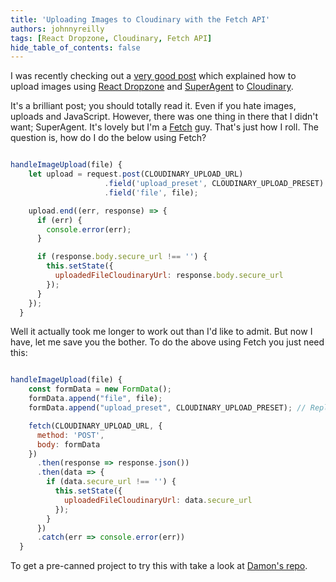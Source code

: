 ```yaml
---
title: 'Uploading Images to Cloudinary with the Fetch API'
authors: johnnyreilly
tags: [React Dropzone, Cloudinary, Fetch API]
hide_table_of_contents: false
---
```


I was recently checking out a [very good post](https://css-tricks.com/image-upload-manipulation-react/) which explained how to upload images using [React Dropzone](https://github.com/react-dropzone/react-dropzone) and [SuperAgent](https://github.com/visionmedia/superagent) to [Cloudinary](https://cloudinary.com/).

It's a brilliant post; you should totally read it. Even if you hate images, uploads and JavaScript. However, there was one thing in there that I didn't want; SuperAgent. It's lovely but I'm a [Fetch](https://developer.mozilla.org/en-US/docs/Web/API/Fetch_API) guy. That's just how I roll. The question is, how do I do the below using Fetch?

```js twoslash

handleImageUpload(file) {
    let upload = request.post(CLOUDINARY_UPLOAD_URL)
                     .field('upload_preset', CLOUDINARY_UPLOAD_PRESET)
                     .field('file', file);

    upload.end((err, response) => {
      if (err) {
        console.error(err);
      }

      if (response.body.secure_url !== '') {
        this.setState({
          uploadedFileCloudinaryUrl: response.body.secure_url
        });
      }
    });
  }
```

Well it actually took me longer to work out than I'd like to admit. But now I have, let me save you the bother. To do the above using Fetch you just need this:

```js twoslash

handleImageUpload(file) {
    const formData = new FormData();
    formData.append("file", file);
    formData.append("upload_preset", CLOUDINARY_UPLOAD_PRESET); // Replace the preset name with your own

    fetch(CLOUDINARY_UPLOAD_URL, {
      method: 'POST',
      body: formData
    })
      .then(response => response.json())
      .then(data => {
        if (data.secure_url !== '') {
          this.setState({
            uploadedFileCloudinaryUrl: data.secure_url
          });
        }
      })
      .catch(err => console.error(err))
  }
```

To get a pre-canned project to try this with take a look at [Damon's repo](https://github.com/damonbauer/react-cloudinary).
